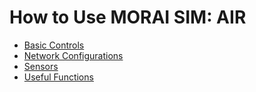 # How to Use MORAI SIM: AIR

- [Basic Controls](basic-controls.md)
- [Network Configurations](network.md)
- [Sensors](sensors.md)
- [Useful Functions](useful.md)
